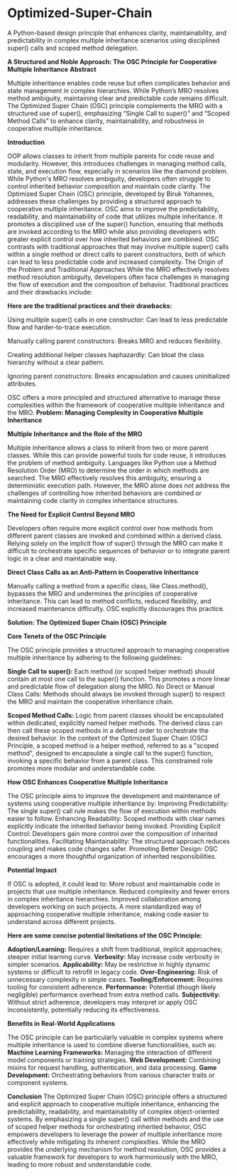 # Optimized-Super-Chain
A Python-based design principle that enhances clarity, maintainability, and predictability in complex multiple inheritance scenarios using disciplined super() calls and scoped method delegation.

**A Structured and Noble Approach: The OSC Principle for Cooperative Multiple Inheritance**
**Abstract**

Multiple inheritance enables code reuse but often complicates behavior and state management in complex hierarchies. While Python’s MRO resolves method ambiguity, maintaining clear and predictable code remains difficult. The Optimized Super Chain (OSC) principle complements the MRO with a structured use of super(), emphasizing “Single Call to super()” and “Scoped Method Calls” to enhance clarity, maintainability, and robustness in cooperative multiple inheritance.

**Introduction**

OOP allows classes to inherit from multiple parents for code reuse and modularity. However, this introduces challenges in managing method calls, state, and execution flow, especially in scenarios like the diamond problem. While Python's MRO resolves ambiguity, developers often struggle to control inherited behavior composition and maintain code clarity. 
The Optimized Super Chain (OSC) principle, developed by Biruk Yohannes, addresses these challenges by providing a structured approach to cooperative multiple inheritance. OSC aims to improve the predictability, readability, and maintainability of code that utilizes multiple inheritance. It promotes a disciplined use of the super() function, ensuring that methods are invoked according to the MRO while also providing developers with greater explicit control over how inherited behaviors are combined. OSC contrasts with traditional approaches that may involve multiple super() calls within a single method or direct calls to parent constructors, both of which can lead to less predictable code and increased complexity.
The Origin of the Problem and Traditional Approaches
While the MRO effectively resolves method resolution ambiguity, developers often face challenges in managing the flow of execution and the composition of behavior. Traditional practices and their drawbacks include:

**Here are the traditional practices and their drawbacks:**

Using multiple super() calls in one constructor: Can lead to less predictable flow and harder-to-trace execution.

Manually calling parent constructors: Breaks MRO and reduces flexibility.

Creating additional helper classes haphazardly: Can bloat the class hierarchy without a clear pattern.

Ignoring parent constructors: Breaks encapsulation and causes uninitialized attributes.


OSC offers a more principled and structured alternative to manage these complexities within the framework of cooperative multiple inheritance and the MRO.
**Problem: Managing Complexity in Cooperative Multiple Inheritance**

**Multiple Inheritance and the Role of the MRO**

Multiple inheritance allows a class to inherit from two or more parent classes. While this can provide powerful tools for code reuse, it introduces the problem of method ambiguity. Languages like Python use a Method Resolution Order (MRO) to determine the order in which methods are searched. The MRO effectively resolves this ambiguity, ensuring a deterministic execution path. However, the MRO alone does not address the challenges of controlling how inherited behaviors are combined or maintaining code clarity in complex inheritance structures.

**The Need for Explicit Control Beyond MRO**

Developers often require more explicit control over how methods from different parent classes are invoked and combined within a derived class. Relying solely on the implicit flow of super() through the MRO can make it difficult to orchestrate specific sequences of behavior or to integrate parent logic in a clear and maintainable way.

**Direct Class Calls as an Anti-Pattern in Cooperative Inheritance**

Manually calling a method from a specific class, like Class.method(), bypasses the MRO and undermines the principles of cooperative inheritance. This can lead to method conflicts, reduced flexibility, and increased maintenance difficulty. OSC explicitly discourages this practice.

**Solution: The Optimized Super Chain (OSC) Principle**

**Core Tenets of the OSC Principle**

The OSC principle provides a structured approach to managing cooperative multiple inheritance by adhering to the following guidelines:

**Single Call to super():** Each method (or scoped helper method) should contain at most one call to the super() function. This promotes a more linear and predictable flow of delegation along the MRO.
No Direct or Manual Class Calls: Methods should always be invoked through super() to respect the MRO and maintain the cooperative inheritance chain.

**Scoped Method Calls:** Logic from parent classes should be encapsulated within dedicated, explicitly named helper methods. The derived class can then call these scoped methods in a defined order to orchestrate the desired behavior.
In the context of the Optimized Super Chain (OSC) Principle, a scoped method is a helper method, referred to as a "scoped method", designed to encapsulate a single call to the super() function, invoking a specific behavior from a parent class. This constrained role promotes more modular and understandable code.

**How OSC Enhances Cooperative Multiple Inheritance**

The OSC principle aims to improve the development and maintenance of systems using cooperative multiple inheritance by:
Improving Predictability: The single super() call rule makes the flow of execution within methods easier to follow.
Enhancing Readability: Scoped methods with clear names explicitly indicate the inherited behavior being invoked.
Providing Explicit Control: Developers gain more control over the composition of inherited functionalities.
Facilitating Maintainability: The structured approach reduces coupling and makes code changes safer.
Promoting Better Design: OSC encourages a more thoughtful organization of inherited responsibilities.

**Potential Impact**

If OSC is adopted, it could lead to:
More robust and maintainable code in projects that use multiple inheritance.
Reduced complexity and fewer errors in complex inheritance hierarchies.
Improved collaboration among developers working on such projects.
A more standardized way of approaching cooperative multiple inheritance, making code easier to understand across different projects.

**Here are some concise potential limitations of the OSC Principle:**

**Adoption/Learning:** Requires a shift from traditional, implicit approaches; steeper initial learning curve.
**Verbosity:** May increase code verbosity in simpler scenarios.
**Applicability:** May be restrictive in highly dynamic systems or difficult to retrofit in legacy code.
**Over-Engineering:** Risk of unnecessary complexity in simple cases.
**Tooling/Enforcement:** Requires tooling for consistent adherence.
**Performance:** Potential (though likely negligible) performance overhead from extra method calls.
**Subjectivity:** Without strict adherence, developers may interpret or apply OSC inconsistently, potentially reducing its effectiveness.

**Benefits in Real-World Applications**

The OSC principle can be particularly valuable in complex systems where multiple inheritance is used to combine diverse functionalities, such as:
**Machine Learning Frameworks:** Managing the interaction of different model components or training strategies.
**Web Development:** Combining mixins for request handling, authentication, and data processing.
**Game Development:** Orchestrating behaviors from various character traits or component systems.

**Conclusion**
The Optimized Super Chain (OSC) principle offers a structured and explicit approach to cooperative multiple inheritance, enhancing the predictability, readability, and maintainability of complex object-oriented systems. By emphasizing a single super() call within methods and the use of scoped helper methods for orchestrating inherited behavior, OSC empowers developers to leverage the power of multiple inheritance more effectively while mitigating its inherent complexities. While the MRO provides the underlying mechanism for method resolution, OSC provides a valuable framework for developers to work harmoniously with the MRO, leading to more robust and understandable code.

